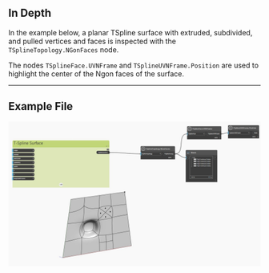 ## In Depth
In the example below, a planar TSpline surface with extruded, subdivided, and pulled vertices and faces is inspected with the `TSplineTopology.NGonFaces` node.

The nodes `TSplineFace.UVNFrame` and `TSplineUVNFrame.Position` are used to highlight the center of the Ngon faces of the surface.
___
## Example File

![TSplineTopology.NGonFaces](./Autodesk.DesignScript.Geometry.TSpline.TSplineTopology.NGonFaces_img.jpg)